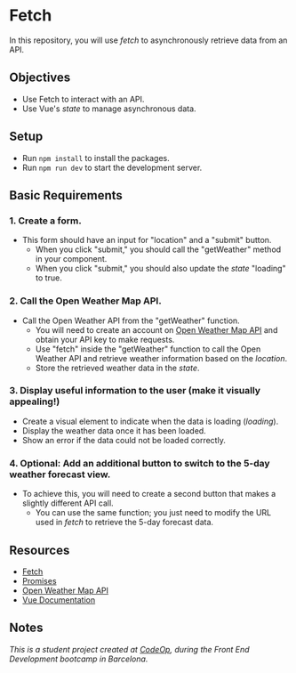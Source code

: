 # Fetch

In this repository, you will use _fetch_ to asynchronously retrieve data from an API.

## Objectives

- Use Fetch to interact with an API.
- Use Vue's _state_ to manage asynchronous data.

## Setup

- Run `npm install` to install the packages.
- Run `npm run dev` to start the development server.

## Basic Requirements

### 1. Create a form.

- This form should have an input for "location" and a "submit" button.
  - When you click "submit," you should call the "getWeather" method in your component.
  - When you click "submit," you should also update the _state_ "loading" to true.

### 2. Call the Open Weather Map API.

- Call the Open Weather API from the "getWeather" function.
  - You will need to create an account on [Open Weather Map API](https://openweathermap.org/) and obtain your API key to make requests.
  - Use "fetch" inside the "getWeather" function to call the Open Weather API and retrieve weather information based on the _location_.
  - Store the retrieved weather data in the _state_.

### 3. Display useful information to the user (make it visually appealing!)

- Create a visual element to indicate when the data is loading (_loading_).
- Display the weather data once it has been loaded.
- Show an error if the data could not be loaded correctly.

### 4. Optional: Add an additional button to switch to the 5-day weather forecast view.

- To achieve this, you will need to create a second button that makes a slightly different API call.
  - You can use the same function; you just need to modify the URL used in _fetch_ to retrieve the 5-day forecast data.

## Resources

- [Fetch](https://developer.mozilla.org/en-US/docs/Web/API/Fetch_API/Using_Fetch)
- [Promises](https://developer.mozilla.org/en-US/docs/Web/JavaScript/Reference/Global_Objects/Promise)
- [Open Weather Map API](https://openweathermap.org/)
- [Vue Documentation](https://vuejs.org/guide/introduction.html)

## Notes

_This is a student project created at [CodeOp](http://CodeOp.tech), during the Front End Development bootcamp in Barcelona._
